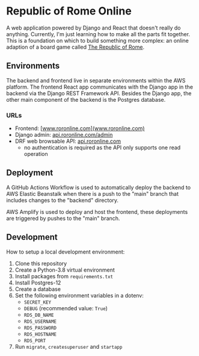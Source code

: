 # Republic of Rome Online

A web application powered by Django and React that doesn't really do anything. Currently, I'm just learning how to make all the parts fit together. This is a foundation on which to build something more complex: an online adaption of a board game called [The Republic of Rome](https://en.wikipedia.org/wiki/Republic_of_Rome_(game)).

## Environments

The backend and frontend live in separate environments within the AWS platform. The frontend React app communicates with the Django app in the backend via the Django REST Framework API. Besides the Django app, the other main component of the backend is the Postgres database.

### URLs

- Frontend: [www.roronline.com](www.roronline.com)
- Django admin: [api.roronline.com/admin](api.roronline.com/admin)
- DRF web browsable API: [api.roronline.com](api.roronline.com)
  - no authentication is required as the API only supports one read operation

## Deployment

A GitHub Actions Workflow is used to automatically deploy the backend to AWS Elastic Beanstalk when there is a push to the "main" branch that includes changes to the "backend" directory.

AWS Amplify is used to deploy and host the frontend, these deployments are triggered by pushes to the "main" branch.

## Development

How to setup a local development environment:

1. Clone this repository
2. Create a Python-3.8 virtual environment
3. Install packages from `requirements.txt`
4. Install Postgres-12
5. Create a database
6. Set the following environment variables in a dotenv:
   - `SECRET_KEY`
   - `DEBUG` (recommended value: `True`)
   - `RDS_DB_NAME`
   - `RDS_USERNAME`
   - `RDS_PASSWORD`
   - `RDS_HOSTNAME`
   - `RDS_PORT`
7. Run `migrate`, `createsuperuser` and `startapp`
